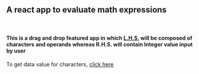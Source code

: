 <h2>A react app to evaluate math expressions</h2>
<br/>
<h4> This is a drag and drop featured app in which <u>L.H.S.</u> will be composed of characters and operands whereas <strong>R.H.S.</strong> will contain Integer value input by user</h4>
<p> To get data value for characters, <a href="https://mathfy-backend.herokuapp.com/getData" target="_blank">click here</a>
